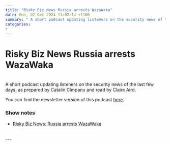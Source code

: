 ```yaml
---
title: "Risky Biz News Russia arrests WazaWaka"
date: Mon, 02 Dec 2024 13:02:14 +1100
summary: " A short podcast updating listeners on the security news of the last few days, as prepared by Catalin Cimpanu and read by"
categories: 
- 
---
```

# Risky Biz News Russia arrests WazaWaka


<br/>
A short podcast updating listeners on the security news of the last few days, as prepared by Catalin Cimpanu and read by Claire Aird.

You can find the newsletter version of this podcast [here](https://news.risky.biz).

### Show notes

-   [Risky Biz News: Russia arrests WazaWaka](https://news.risky.biz/risky-biz-news-russia-arrests-wazawaka/)

<br/>
---
